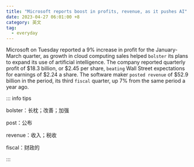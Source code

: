 ```yaml
---
title: "Microsoft reports boost in profits, revenue, as it pushes AI"
date: 2023-04-27 06:01:00 +8
category: 英文
tag:
  - everyday
---
```


Microsoft on Tuesday reported a 9% increase in profit for the January-March quarter, as growth in cloud computing sales helped `bolster` its plans to expand its use of artificial intelligence. The company reported quarterly profit of $18.3 billion, or $2.45 per share, `beating` Wall Street expectations for earnings of $2.24 a share. The software maker `posted revenue` of $52.9 billion in the period, its third `fiscal` quarter, up 7% from the same period a year ago.

::: info tips

bolster：长枕；改善；加强

post：公布

revenue：收入；税收

fiscal：财政的

:::
